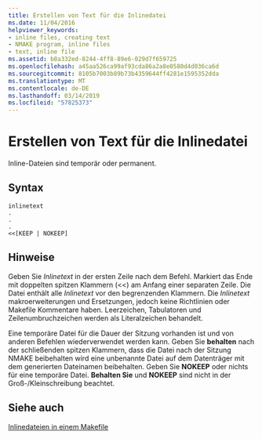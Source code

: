 ```yaml
---
title: Erstellen von Text für die Inlinedatei
ms.date: 11/04/2016
helpviewer_keywords:
- inline files, creating text
- NMAKE program, inline files
- text, inline file
ms.assetid: b8a332ed-8244-4ff8-89e6-029d7f659725
ms.openlocfilehash: a45aa526ca99af93cda86a2a8e0580d4d036ca6d
ms.sourcegitcommit: 8105b7003b89b73b4359644ff4281e1595352dda
ms.translationtype: MT
ms.contentlocale: de-DE
ms.lasthandoff: 03/14/2019
ms.locfileid: "57825373"
---
```

# <a name="creating-inline-file-text"></a>Erstellen von Text für die Inlinedatei

Inline-Dateien sind temporär oder permanent.

## <a name="syntax"></a>Syntax

```
inlinetext
.
.
.
<<[KEEP | NOKEEP]
```

## <a name="remarks"></a>Hinweise

Geben Sie *Inlinetext* in der ersten Zeile nach dem Befehl. Markiert das Ende mit doppelten spitzen Klammern (<<) am Anfang einer separaten Zeile. Die Datei enthält alle *Inlinetext* vor den begrenzenden Klammern. Die *Inlinetext* makroerweiterungen und Ersetzungen, jedoch keine Richtlinien oder Makefile Kommentare haben. Leerzeichen, Tabulatoren und Zeilenumbruchzeichen werden als Literalzeichen behandelt.

Eine temporäre Datei für die Dauer der Sitzung vorhanden ist und von anderen Befehlen wiederverwendet werden kann. Geben Sie **behalten** nach der schließenden spitzen Klammern, dass die Datei nach der Sitzung NMAKE beibehalten wird eine unbenannte Datei auf dem Datenträger mit dem generierten Dateinamen beibehalten. Geben Sie **NOKEEP** oder nichts für eine temporäre Datei. **Behalten Sie** und **NOKEEP** sind nicht in der Groß-/Kleinschreibung beachtet.

## <a name="see-also"></a>Siehe auch

[Inlinedateien in einem Makefile](inline-files-in-a-makefile.md)
